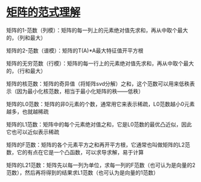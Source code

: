 # [矩阵的范式理解](https://blog.csdn.net/zaishuiyifangxym/article/details/81673491)

矩阵的1-范数（列模）：矩阵的每一列上的元素绝对值先求和，再从中取个最大的，（列和最大）

矩阵的2-范数（谱模）：矩阵的T(A)*A最大特征值开平方根 

矩阵的无穷范数（行模）：矩阵的每一行上的元素绝对值先求和，再从中取个最大的，（行和最大）

矩阵的核范数：矩阵的奇异值（将矩阵svd分解）之和，这个范数可以用来低秩表示（因为最小化核范数，相当于最小化矩阵的秩——低秩）

矩阵的L0范数：矩阵的非0元素的个数，通常用它来表示稀疏，L0范数越小0元素越多，也就越稀疏

矩阵的L1范数：矩阵中的每个元素绝对值之和，它是L0范数的最优凸近似，因此它也可以近似表示稀疏

矩阵的F范数：矩阵的各个元素平方之和再开平方根，它通常也叫做矩阵的L2范数，它的有点在它是一个凸函数，可以求导求解，易于计算

矩阵的L21范数：矩阵先以每一列为单位，求每一列的F范数（也可认为是向量的2范数），然后再将得到的结果求L1范数（也可认为是向量的1范数）

